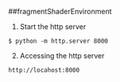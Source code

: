 ##fragmentShaderEnvironment
1. Start the http server

```
$ python -m http.server 8000
```

2. Accessing the http server

```
http://locahost:8000
```
